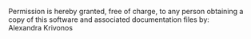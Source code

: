 Permission is hereby granted, free of charge, to any person obtaining a copy of this software and associated documentation files by: <br>
Alexandra Krivonos
